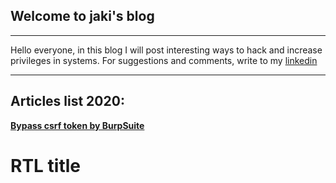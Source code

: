 ## Welcome to jaki's blog
---

Hello everyone, in this blog I will post interesting ways to hack and increase privileges in systems. For suggestions and comments, write to my [linkedin]( https://www.linkedin.com/in/sergey-budilov/)

---

## Articles list 2020:

**[Bypass csrf token by BurpSuite](csfr-bypass-burpsuite.md)**

# RTL title


